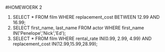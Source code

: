 #HOMEWOERK 2
1. SELECT * FROM film WHERE replacement_cost BETWEEN 12.99 AND 16.99;
2. SELECT first_name, last_name FROM actor WHERE first_name IN('Penelope','Nick','Ed');
3. SELECT * FROM film WHERE rental_rate IN(0.99, 2.99, 4.99) AND replacement_cost IN(12.99,15.99,28.99);
